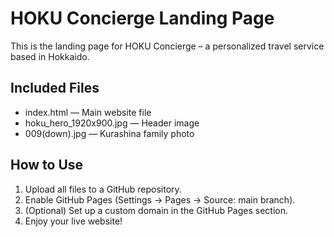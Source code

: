 # HOKU Concierge Landing Page

This is the landing page for HOKU Concierge – a personalized travel service based in Hokkaido.

## Included Files
- index.html — Main website file
- hoku_hero_1920x900.jpg — Header image
- 009(down).jpg — Kurashina family photo

## How to Use
1. Upload all files to a GitHub repository.
2. Enable GitHub Pages (Settings → Pages → Source: main branch).
3. (Optional) Set up a custom domain in the GitHub Pages section.
4. Enjoy your live website!

